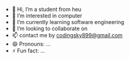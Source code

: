 - 👋 Hi, I’m a student from heu 
- 👀 I’m interested in computer
- 🌱 I’m currently learning software engineering
- 💞️ I’m looking to collaborate on 
- 📫 contact me by codingsky899@gmail.com
- 😄 Pronouns: ...
- ⚡ Fun fact: ...

<!---
skyloveljf/skyloveljf is a ✨ special ✨ repository because its `README.md` (this file) appears on your GitHub profile.
You can click the Preview link to take a look at your changes.
--->
